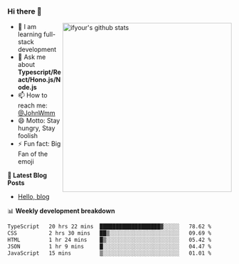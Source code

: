 ### Hi there 👋

<img style="width: 380px" align="right" src="https://github-readme-stats.vercel.app/api?username=ifyour&show_icons=true&theme=dark&card_width=280px&hide_title=true&hide=contribs&include_all_commits=true&count_private=true" alt="ifyour's github stats"/>


- 🌱  I am learning full-stack development
- 💬  Ask me about **Typescript/React/Hono.js/Node.js**
- 📫  How to reach me: [@JohnWmm](https://twitter.com/JohnWmm)
- 😄  Motto: Stay hungry, Stay foolish
- ⚡  Fun fact: Big Fan of the emoji


**📝 Latest Blog Posts**

<!-- BLOG-POST-LIST:START -->
- [Hello, blog](https://mingming.dev/posts/hello-blog)
<!-- BLOG-POST-LIST:END -->



📊 **Weekly development breakdown** 

<!-- [![wakatime](https://wakatime.com/badge/user/d2bc2102-a53a-4e4f-93d0-a8cbf4be2db4.svg)](https://wakatime.com/@d2bc2102-a53a-4e4f-93d0-a8cbf4be2db4) -->

<!--START_SECTION:waka-->

```txt
TypeScript   20 hrs 22 mins  ███████████████████▓░░░░░   78.62 %
CSS          2 hrs 30 mins   ██▒░░░░░░░░░░░░░░░░░░░░░░   09.69 %
HTML         1 hr 24 mins    █▒░░░░░░░░░░░░░░░░░░░░░░░   05.42 %
JSON         1 hr 9 mins     █░░░░░░░░░░░░░░░░░░░░░░░░   04.47 %
JavaScript   15 mins         ▒░░░░░░░░░░░░░░░░░░░░░░░░   01.01 %
```

<!--END_SECTION:waka-->

